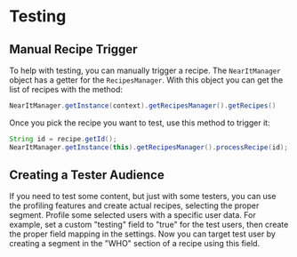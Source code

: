 # Testing

## Manual Recipe Trigger

To help with testing, you can manually trigger a recipe.
The `NearItManager` object has a getter for the `RecipesManager`. 
With this object you can get the list of recipes with the method:

```java
NearItManager.getInstance(context).getRecipesManager().getRecipes()
```
Once you pick the recipe you want to test, use this method to trigger it:

```java
String id = recipe.getId();
NearItManager.getInstance(this).getRecipesManager().processRecipe(id);
```
## Creating a Tester Audience

If you need to test some content, but just with some testers, you can use the profiling features and create actual recipes, selecting the proper segment.
Profile some selected users with a specific user data. For example, set a custom "testing" field to "true" for the test users, then create the proper field mapping in the settings. Now you can target test user by creating a segment in the "WHO" section of a recipe using this field.
